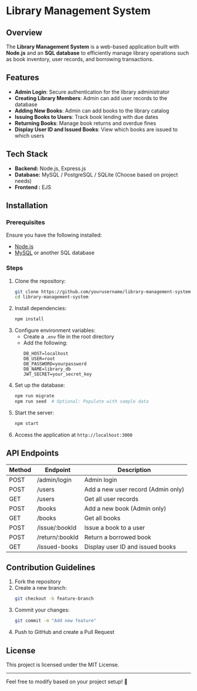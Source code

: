 # Library Management System

## Overview
The **Library Management System** is a web-based application built with **Node.js** and an **SQL database** to efficiently manage library operations such as book inventory, user records, and borrowing transactions.

## Features
- **Admin Login**: Secure authentication for the library administrator
- **Creating Library Members**: Admin can add user records to the database
- **Adding New Books**: Admin can add books to the library catalog
- **Issuing Books to Users**: Track book lending with due dates
- **Returning Books**: Manage book returns and overdue fines
- **Display User ID and Issued Books**: View which books are issued to which users

## Tech Stack
- **Backend:** Node.js, Express.js
- **Database:** MySQL / PostgreSQL / SQLite (Choose based on project needs)
- **Frontend :**  EJS 

## Installation
### Prerequisites
Ensure you have the following installed:
- [Node.js](https://nodejs.org/)
- [MySQL](https://www.mysql.com/) or another SQL database

### Steps
1. Clone the repository:
   ```sh
   git clone https://github.com/yourusername/library-management-system.git
   cd library-management-system
   ```
2. Install dependencies:
   ```sh
   npm install
   ```
3. Configure environment variables:
   - Create a `.env` file in the root directory
   - Add the following:
     ```env
     DB_HOST=localhost
     DB_USER=root
     DB_PASSWORD=yourpassword
     DB_NAME=library_db
     JWT_SECRET=your_secret_key
     ```
4. Set up the database:
   ```sh
   npm run migrate
   npm run seed  # Optional: Populate with sample data
   ```
5. Start the server:
   ```sh
   npm start
   ```
6. Access the application at `http://localhost:3000`

## API Endpoints
| Method | Endpoint            | Description                       |
|--------|--------------------|-----------------------------------|
| POST   | /admin/login       | Admin login                      |
| POST   | /users             | Add a new user record (Admin only) |
| GET    | /users             | Get all user records             |
| POST   | /books             | Add a new book (Admin only)      |
| GET    | /books             | Get all books                    |
| POST   | /issue/:bookId     | Issue a book to a user           |
| POST   | /return/:bookId    | Return a borrowed book           |
| GET    | /issued-books      | Display user ID and issued books |

## Contribution Guidelines
1. Fork the repository
2. Create a new branch:
   ```sh
   git checkout -b feature-branch
   ```
3. Commit your changes:
   ```sh
   git commit -m "Add new feature"
   ```
4. Push to GitHub and create a Pull Request

## License
This project is licensed under the MIT License.

---
Feel free to modify based on your project setup! 🚀

